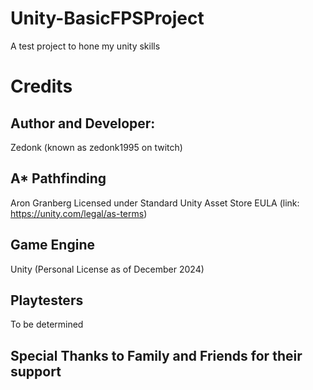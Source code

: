 # Unity-BasicFPSProject
A test project to hone my unity skills

# Credits

## Author and Developer:
Zedonk (known as zedonk1995 on twitch)

## A* Pathfinding
Aron Granberg
Licensed under Standard Unity Asset Store EULA (link: https://unity.com/legal/as-terms)

## Game Engine
Unity (Personal License as of December 2024)

## Playtesters
To be determined

## Special Thanks to Family and Friends for their support
